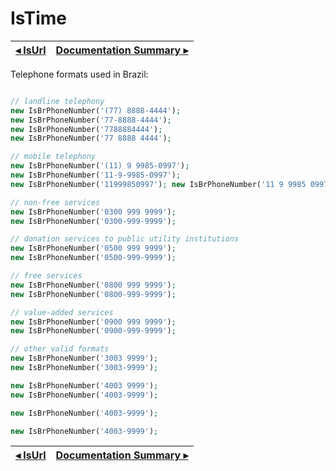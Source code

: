 # IsTime

[◂ IsUrl](09-isurl.md) | [Documentation Summary ▸](index.md)
-- | --

Telephone formats used in Brazil:

```php

// landline telephony
new IsBrPhoneNumber('(77) 8888-4444');
new IsBrPhoneNumber('77-8888-4444');
new IsBrPhoneNumber('7788884444');
new IsBrPhoneNumber('77 8888 4444');

// mobile telephony
new IsBrPhoneNumber('(11) 9 9985-0997');
new IsBrPhoneNumber('11-9-9985-0997');
new IsBrPhoneNumber('11999850997'); new IsBrPhoneNumber('11 9 9985 0997');

// non-free services
new IsBrPhoneNumber('0300 999 9999');
new IsBrPhoneNumber('0300-999-9999');

// donation services to public utility institutions
new IsBrPhoneNumber('0500 999 9999');
new IsBrPhoneNumber('0500-999-9999');

// free services
new IsBrPhoneNumber('0800 999 9999');
new IsBrPhoneNumber('0800-999-9999');

// value-added services
new IsBrPhoneNumber('0900 999 9999');
new IsBrPhoneNumber('0900-999-9999');

// other valid formats
new IsBrPhoneNumber('3003 9999');
new IsBrPhoneNumber('3003-9999');

new IsBrPhoneNumber('4003 9999');
new IsBrPhoneNumber('4003-9999');

new IsBrPhoneNumber('4003-9999');

new IsBrPhoneNumber('4003-9999');
```

[◂ IsUrl](09-isurl.md) | [Documentation Summary ▸](index.md)
-- | --
